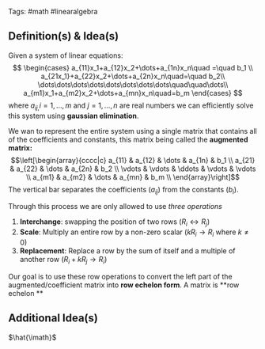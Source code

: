Tags: #math #linearalgebra 
## Definition(s) & Idea(s)
Given a system of linear equations:$$ 
\begin{cases}
a_{11}x_1+a_{12}x_2+\dots+a_{1n}x_n\quad =\quad b_1 \\
a_{21x_1}+a_{22}x_2+\dots+a_{2n}x_n\quad=\quad b_2\\
\dots\dots\dots\dots\dots\dots\dots\dots\quad\quad\dots\\
a_{m1}x_1+a_{m2}x_2+\dots+a_{mn}x_n\quad=b_m
\end{cases}
$$
where $a_{ij,} i=1,\dots,m$ and $j=1,\dots,n$ are real numbers we can efficiently solve this system using **gaussian elimination**.

We wan to represent the entire system using a single matrix that contains all of the coefficients and constants, this matrix being called the **augmented matrix:**$$\left[\begin{array}{cccc|c}
a_{11} & a_{12} & \dots & a_{1n} & b_1 \\
a_{21} & a_{22} & \dots & a_{2n} & b_2 \\
\vdots & \vdots & \ddots & \vdots & \vdots \\
a_{m1} & a_{m2} & \dots & a_{mn} & b_m \\
\end{array}\right]$$
The vertical bar separates the coefficients ($a_{ij}$) from the constants ($b_i$).

Through this process we are only allowed to use *three operations*
1. **Interchange**: swapping the position of two rows ($R_i \leftrightarrow R_j$)
2. **Scale**: Multiply an entire row by a non-zero scalar ($kR_i \rightarrow R_i$ where $k \ne 0$)
3. **Replacement**: Replace a row by the sum of itself and a multiple of another row ($R_i + kR_j \rightarrow R_i$)

Our goal is to use these row operations to convert the left part of the augmented/coefficient matrix into **row echelon form**. A matrix is **row echelon **
## Additional Idea(s)


$\hat{\imath}$
